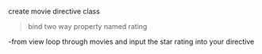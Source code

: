 create movie directive class
<br>
<BLOCKQUOTE>bind two way property named rating</BLOCKQUOTE>
  
-from view loop through movies and input the star rating into your directive
